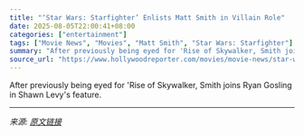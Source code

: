 ```yaml
---
title: "‘Star Wars: Starfighter’ Enlists Matt Smith in Villain Role"
date: 2025-08-05T22:00:41+08:00
categories: ["entertainment"]
tags: ["Movie News", "Movies", "Matt Smith", "Star Wars: Starfighter"]
summary: "After previously being eyed for 'Rise of Skywalker, Smith joins Ryan Gosling in Shawn Levy's feature."
source_url: "https://www.hollywoodreporter.com/movies/movie-news/star-wars-starfighter-enlists-matt-smith-in-villain-1236338073/"
---
```


After previously being eyed for 'Rise of Skywalker, Smith joins Ryan Gosling in Shawn Levy's feature.

---

*来源: [原文链接](https://www.hollywoodreporter.com/movies/movie-news/star-wars-starfighter-enlists-matt-smith-in-villain-1236338073/)*

